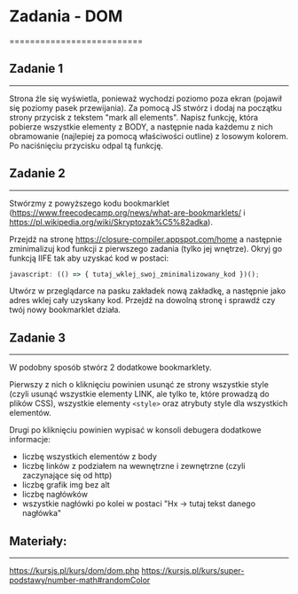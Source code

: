 # Zadania - DOM
==========================


## Zadanie 1
--------------------------
Strona źle się wyświetla, ponieważ wychodzi poziomo poza ekran (pojawił się poziomy pasek przewijania).
Za pomocą JS stwórz i dodaj na początku strony przycisk z tekstem "mark all elements".
Napisz funkcję, która pobierze wszystkie elementy z BODY, a następnie nada każdemu z nich obramowanie (najlepiej za pomocą właściwości outline) z losowym kolorem. Po naciśnięciu przycisku odpal tą funkcję.


## Zadanie 2
--------------------------
Stwórzmy z powyższego kodu bookmarklet (https://www.freecodecamp.org/news/what-are-bookmarklets/ i https://pl.wikipedia.org/wiki/Skryptozak%C5%82adka).

Przejdź na stronę https://closure-compiler.appspot.com/home a następnie zminimalizuj kod funkcji z pierwszego zadania (tylko jej wnętrze).
Okryj go funkcją IIFE tak aby uzyskać kod w postaci:

```js
javascript: (() => { tutaj_wklej_swoj_zminimalizowany_kod })();
```

Utwórz w przeglądarce na pasku zakładek nową zakładkę, a następnie jako adres wklej cały uzyskany kod.
Przejdź na dowolną stronę i sprawdź czy twój nowy bookmarklet działa.


## Zadanie 3
--------------------------
W podobny sposób stwórz 2 dodatkowe bookmarklety.

Pierwszy z nich o kliknięciu powinien usunąć ze strony wszystkie style (czyli usunąć wszystkie elementy LINK, ale tylko te, które prowadzą do plików CSS), wszystkie elementy `<style>` oraz atrybuty style dla wszystkich elementów.

Drugi po kliknięciu powinien wypisać w konsoli debugera dodatkowe informacje:
- liczbę wszystkich elementów z body
- liczbę linków z podziałem na wewnętrzne i zewnętrzne (czyli zaczynające się od http)
- liczbę grafik img bez alt
- liczbę nagłówków
- wszystkie nagłówki po kolei w postaci "Hx -> tutaj tekst danego nagłówka"


## Materiały:
--------------------------
https://kursjs.pl/kurs/dom/dom.php
https://kursjs.pl/kurs/super-podstawy/number-math#randomColor